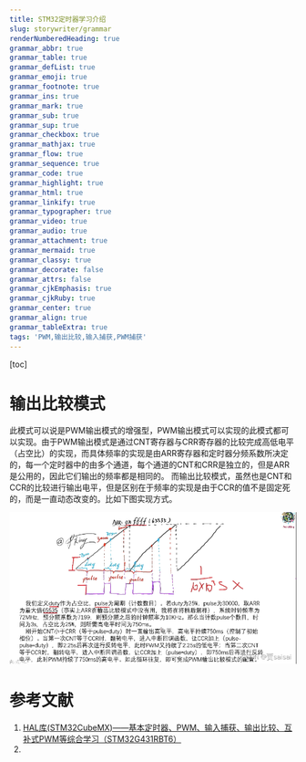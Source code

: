```yaml
---
title: STM32定时器学习介绍
slug: storywriter/grammar
renderNumberedHeading: true
grammar_abbr: true
grammar_table: true
grammar_defList: true
grammar_emoji: true
grammar_footnote: true
grammar_ins: true
grammar_mark: true
grammar_sub: true
grammar_sup: true
grammar_checkbox: true
grammar_mathjax: true
grammar_flow: true
grammar_sequence: true
grammar_code: true
grammar_highlight: true
grammar_html: true
grammar_linkify: true
grammar_typographer: true
grammar_video: true
grammar_audio: true
grammar_attachment: true
grammar_mermaid: true
grammar_classy: true
grammar_decorate: false
grammar_attrs: false
grammar_cjkEmphasis: true
grammar_cjkRuby: true
grammar_center: true
grammar_align: true
grammar_tableExtra: true
tags: 'PWM,输出比较,输入捕获,PWM捕获'
---
```


[toc]
# 输出比较模式

此模式可以说是PWM输出模式的增强型，PWM输出模式可以实现的此模式都可以实现。由于PWM输出模式是通过CNT寄存器与CRR寄存器的比较完成高低电平（占空比）的实现，而具体频率的实现是由ARR寄存器和定时器分频系数所决定的，每一个定时器中的由多个通道，每个通道的CNT和CRR是独立的，但是ARR是公用的，因此它们输出的频率都是相同的。
而输出比较模式，虽然也是CNT和CCR的比较进行输出电平，但是区别在于频率的实现是由于CCR的值不是固定死的，而是一直动态改变的。比如下图实现方式。

![输出比较模式输出PWM](./images/1679218600302.png)

# 参考文献
1. [HAL库(STM32CubeMX)——基本定时器、PWM、输入捕获、输出比较、互补式PWM等综合学习（STM32G431RBT6）](https://blog.csdn.net/zerokingwang/article/details/123559200?ops_request_misc=%257B%2522request%255Fid%2522%253A%2522167921754116800197041139%2522%252C%2522scm%2522%253A%252220140713.130102334..%2522%257D&request_id=167921754116800197041139&biz_id=0&utm_medium=distribute.pc_search_result.none-task-blog-2~blog~baidu_landing_v2~default-1-123559200-null-null.blog_rank_default&utm_term=STM32%20HAL%20%E8%BE%93%E5%87%BA%E6%AF%94%E8%BE%83%E6%A8%A1%E5%BC%8F)
2. 